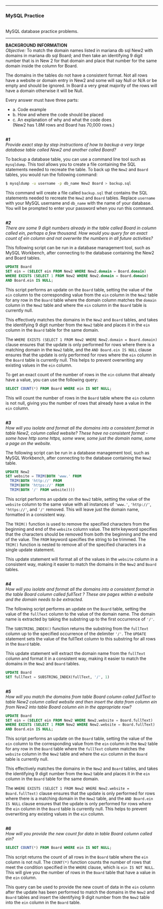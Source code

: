 
---
### MySQL Practice
&nbsp;  
MySQL database practice problems. 

---

__BACKGROUND INFORMATION__  
_Objective:_ To match the domain names listed in mariana db sql New2 with domains in mariana db sql Board; and then take an identifying 9 digit number that is in New 2 for that domain and place that number for the same domain inside the column for Board.

The domains in the tables do not have a consistent format. Not all rows have a website or domain entry in New2 and some will say Null or N/A or be empty and should be ignored. In Board a very great majority of the rows will have a domain otherwise it will be Null.

Every answer must have three parts:  
 - a. Code example
 - b. How and where the code should be placed  
 - c. An explanation of why and what the code does  
(New2 has 1.8M rows and Board has 70,000 rows.)  

&nbsp;    
___#1__  
Provide exact step by step instructions of how to backup a very large database table called New2 and another called Board?_

To backup a database table, you can use a command line tool such as `mysqldump`. This tool allows you to create a file containing the SQL statements needed to recreate the table. To back up the `New2` and `Board` tables, you would run the following command:

```bash
$ mysqldump -u username -p db_name New2 Board > backup.sql
```

This command will create a file called `backup.sql` that contains the SQL statements needed to recreate the `New2` and `Board` tables. Replace `username` with your MySQL username and `db_name` with the name of your database. You will be prompted to enter your password when you run this command.

&nbsp;    
___#2__  
There are some 9 digit numbers already in the table called Board in column called ein, perhaps a few thousand. How would you query for an exact count of ein column and not overwrite the numbers in all future activities?_


This following script can be run in a database management tool, such as MySQL Workbench, after connecting to the database containing the New2 and Board tables.

```sql
UPDATE Board
SET ein = (SELECT ein FROM New2 WHERE New2.domain = Board.domain)
WHERE EXISTS (SELECT 1 FROM New2 WHERE New2.domain = Board.domain)
AND Board.ein IS NULL;
```

This script performs an update on the `Board` table, setting the value of the `ein` column to the corresponding value from the `ein` column in the `New2` table for any row in the `Board` table where the domain column matches the `domain` column in the `New2` table and where the `ein` column in the `Board` table is currently null.

This effectively matches the domains in the `New2` and `Board` tables, and takes the identifying 9 digit number from the `New2` table and places it in the `ein` column in the `Board` table for the same domain.

The `WHERE EXISTS (SELECT 1 FROM New2 WHERE New2.domain = Board.domain)` clause ensures that the update is only performed for rows where there is a matching domain in the `New2` table, and the `AND Board.ein IS NULL` clause ensures that the update is only performed for rows where the `ein` column in the `Board` table is currently null. This helps to prevent overwriting any existing values in the `ein` column.

To get an exact count of the number of rows in the `ein` column that already have a value, you can use the following query:

```sql
SELECT COUNT(*) FROM Board WHERE ein IS NOT NULL;
```
This will count the number of rows in the `Board` table where the `ein` column is not null, giving you the number of rows that already have a value in the `ein` column.

&nbsp;    
___#3__  
How will you isolate and format all the domains into a consistent format in table New2, column called website? These have no consistent format - some have http some https, some www, some just the domain name, some a page on the website._



The following script can be run in a database management tool, such as MySQL Workbench, after connecting to the database containing the `New2` table.

```sql
UPDATE New2
SET website = TRIM(BOTH 'www.' FROM
  TRIM(BOTH 'http://' FROM
  TRIM(BOTH 'https://' FROM
  TRIM(BOTH '/' FROM website))))
```

This script performs an update on the `New2` table, setting the value of the `website` column to the same value with all instances of `'www.'`, `'http://'`, `'https://'`, and `'/'` removed. This will leave just the domain name, formatted in a consistent way.

The `TRIM()` function is used to remove the specified characters from the beginning and end of the `website` column value. The `BOTH` keyword specifies that the characters should be removed from both the beginning and the end of the value. The `FROM` keyword specifies the string to be trimmed. The `TRIM()` function is nested to remove all of the specified characters in a single update statement.

This update statement will format all of the values in the `website` column in a consistent way, making it easier to match the domains in the `New2` and `Board` tables.

&nbsp;    
___#4__  
How will you isolate and format all the domains into a consistent format in the table Board column called fullText ? These are pages within a website and the domain needs to be extracted._

The following script performs an update on the `Board` table, setting the value of the `fullText` column to the value of the domain name. The domain name is extracted by taking the substring up to the first occurrence of `'/'`.

The `SUBSTRING_INDEX()` function returns the substring from the `fullText` column up to the specified occurrence of the delimiter `'/'`. The `UPDATE` statement sets the value of the fullText column to this substring for all rows in the `Board` table.

This update statement will extract the domain name from the `fullText` column and format it in a consistent way, making it easier to match the domains in the `New2` and `Board` tables.

```sql
UPDATE Board
SET fullText = SUBSTRING_INDEX(fullText, '/', 1)
```

&nbsp;    
___#5__  
How will you match the domains from table Board column called fullText to table New2 column called website and then insert the data from column ein from New2 into table Board column ein in the appropriate row?_


```sql
UPDATE Board
SET ein = (SELECT ein FROM New2 WHERE New2.website = Board.fullText)
WHERE EXISTS (SELECT 1 FROM New2 WHERE New2.website = Board.fullText)
AND Board.ein IS NULL;
```

This script performs an update on the `Board` table, setting the value of the `ein` column to the corresponding value from the `ein` column in the `New2` table for any row in the `Board` table where the `fullText` column matches the `website` column in the `New2` table and where the `ein` column in the `Board` table is currently null.

This effectively matches the domains in the `New2` and `Board` tables, and takes the identifying 9 digit number from the `New2` table and places it in the `ein` column in the `Board` table for the same domain.

The `WHERE EXISTS (SELECT 1 FROM New2 WHERE New2.website = Board.fullText)` clause ensures that the update is only performed for rows where there is a matching domain in the `New2` table, and the `AND Board.ein IS NULL` clause ensures that the update is only performed for rows where the `ein` column in the `Board` table is currently null. This helps to prevent overwriting any existing values in the `ein` column.

&nbsp;    
___#6__  
How will you provide the new count for data in table Board column called ein?_

```sql
SELECT COUNT(*) FROM Board WHERE ein IS NOT NULL;
```

This script returns the count of all rows in the `Board` table where the `ein` column is not null. The `COUNT(*)` function counts the number of rows that meet the condition specified in the `WHERE` clause, which is `ein IS NOT NULL`. This will give you the number of rows in the `Board` table that have a value in the `ein` column.

This query can be used to provide the new count of data in the `ein` column after the update has been performed to match the domains in the `New2` and `Board` tables and insert the identifying 9 digit number from the `New2` table into the `ein` column in the `Board` table.
  